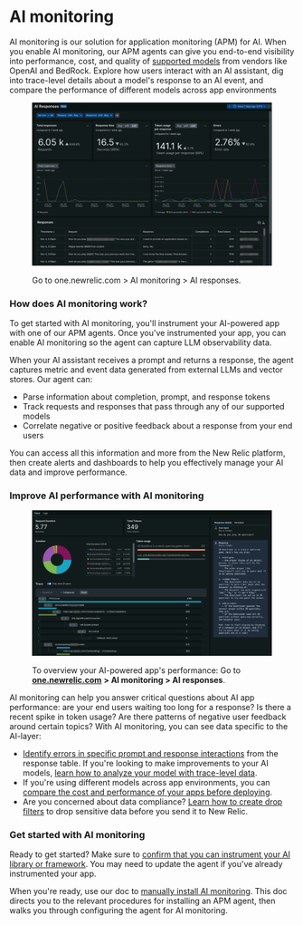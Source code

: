 # AI monitoring

AI monitoring is our solution for application monitoring (APM) for AI. When you enable AI monitoring, our APM agents can give you end-to-end visibility into performance, cost, and quality of [supported models](https://docs.newrelic.com/docs/ai-monitoring/compatibility-requirements-ai-monitoring/) from vendors like OpenAI and BedRock. Explore how users interact with an AI assistant, dig into trace-level details about a model's response to an AI event, and compare the performance of different models across app environments

<figure><img src=".gitbook/assets/ai_screenshot-full_ai-responses-intro-page (1).webp" alt=""><figcaption><p>Go to one.newrelic.com > AI monitoring > AI responses.</p></figcaption></figure>

### How does AI monitoring work?  <a href="#how-it-works" id="how-it-works"></a>

To get started with AI monitoring, you'll instrument your AI-powered app with one of our APM agents. Once you've instrumented your app, you can enable AI monitoring so the agent can capture LLM observability data.

When your AI assistant receives a prompt and returns a response, the agent captures metric and event data generated from external LLMs and vector stores. Our agent can:

* Parse information about completion, prompt, and response tokens
* Track requests and responses that pass through any of our supported models
* Correlate negative or positive feedback about a response from your end users

You can access all this information and more from the New Relic platform, then create alerts and dashboards to help you effectively manage your AI data and improve performance.

### Improve AI performance with AI monitoring <a href="#improve-performance" id="improve-performance"></a>

<figure><img src=".gitbook/assets/ai_screenshot-full_AI-responses-overview.webp" alt=""><figcaption><p>To overview your AI-powered app's performance: Go to <a href="https://one.newrelic.com/"><strong>one.newrelic.com</strong></a> <strong>> AI monitoring > AI responses</strong>.</p></figcaption></figure>

AI monitoring can help you answer critical questions about AI app performance: are your end users waiting too long for a response? Is there a recent spike in token usage? Are there patterns of negative user feedback around certain topics? With AI monitoring, you can see data specific to the AI-layer:

* [Identify errors in specific prompt and response interactions](https://docs.newrelic.com/docs/ai-monitoring/explore-ai-data/view-ai-responses/) from the response table. If you're looking to make improvements to your AI models, [learn how to analyze your model with trace-level data](https://docs.newrelic.com/docs/ai-monitoring/explore-ai-data/view-ai-responses/#ai-response-trace-view).
* If you're using different models across app environments, you can [compare the cost and performance of your apps before deploying](https://docs.newrelic.com/docs/ai-monitoring/view-ai-data/#model-comparison).
* Are you concerned about data compliance? [Learn how to create drop filters](https://docs.newrelic.com/docs/ai-monitoring/drop-sensitive-data/) to drop sensitive data before you send it to New Relic.

### Get started with AI monitoring  <a href="#get-started" id="get-started"></a>

Ready to get started? Make sure to [confirm that you can instrument your AI library or framework](https://docs.newrelic.com/docs/ai-monitoring/compatibility-requirements-ai-monitoring/). You may need to update the agent if you've already instrumented your app.

When you're ready, use our doc to [manually install AI monitoring](https://docs.newrelic.com/install/ai-monitoring/). This doc directs you to the relevant procedures for installing an APM agent, then walks you through configuring the agent for AI monitoring.
